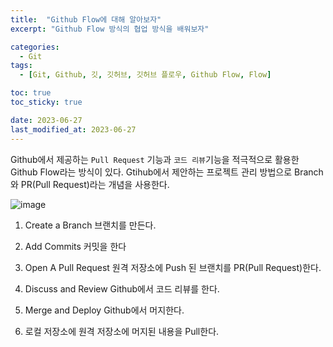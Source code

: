 ```yaml
---
title:  "Github Flow에 대해 알아보자"
excerpt: "Github Flow 방식의 협업 방식을 배워보자"

categories:
  - Git
tags:
  - [Git, Github, 깃, 깃허브, 깃허브 플로우, Github Flow, Flow]

toc: true
toc_sticky: true

date: 2023-06-27
last_modified_at: 2023-06-27
---
```


Github에서 제공하는 ``Pull Request`` 기능과 ``코드 리뷰``기능을 적극적으로 활용한 Github Flow라는 방식이 있다. Gtihub에서 제안하는 프로젝트 관리 방법으로 Branch와 PR(Pull Request)라는 개념을 사용한다.

![image](https://github.com/98tech-savvy/98tech-savvy.github.io/assets/128434645/15583f38-654f-41aa-95cd-43b059e17a77)

1. Create a Branch
브랜치를 만든다.

2. Add Commits
커밋을 한다

3. Open A Pull Request
원격 저장소에 Push 된 브랜치를 PR(Pull Request)한다.

4. Discuss and Review
Github에서 코드 리뷰를 한다.

5. Merge and Deploy
Github에서 머지한다.

6. 로컬 저장소에 원격 저장소에 머지된 내용을 Pull한다.

